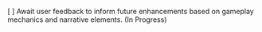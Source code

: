 [ ] Await user feedback to inform future enhancements based on gameplay mechanics and narrative elements. (In Progress)